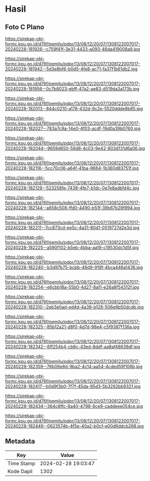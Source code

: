 # Hasil

## Foto C Plano

https://sirekap-obj-formc.kpu.go.id/d76f/pemilu/pdpr/13/08/12/20/07/1308122007017-20240228-181926--c759f41f-3e31-4433-a093-46da419008a9.jpg

https://sirekap-obj-formc.kpu.go.id/d76f/pemilu/pdpr/13/08/12/20/07/1308122007017-20240228-181942--5d3e8bf6-b0d5-4fe8-ac71-fa37f1b61db2.jpg

https://sirekap-obj-formc.kpu.go.id/d76f/pemilu/pdpr/13/08/12/20/07/1308122007017-20240228-181956--0c7b8023-ebff-47a2-ae83-d519da3a173b.jpg

https://sirekap-obj-formc.kpu.go.id/d76f/pemilu/pdpr/13/08/12/20/07/1308122007017-20240228-182013--844c0210-a178-432d-9c2e-5520ddde8b85.jpg

https://sirekap-obj-formc.kpu.go.id/d76f/pemilu/pdpr/13/08/12/20/07/1308122007017-20240228-182027--783a7c9a-14e0-4f03-acdf-19d0a39b0760.jpg

https://sirekap-obj-formc.kpu.go.id/d76f/pemilu/pdpr/13/08/12/20/07/1308122007017-20240228-182044--9659d650-56d8-4c03-9e42-803d131d6a06.jpg

https://sirekap-obj-formc.kpu.go.id/d76f/pemilu/pdpr/13/08/12/20/07/1308122007017-20240228-182116--5cc70c06-a64f-41ba-9664-1b360d83751f.jpg

https://sirekap-obj-formc.kpu.go.id/d76f/pemilu/pdpr/13/08/12/20/07/1308122007017-20240228-182129--523258fe-7439-4fe7-b1dc-0e7e8adbfd4c.jpg

https://sirekap-obj-formc.kpu.go.id/d76f/pemilu/pdpr/13/08/12/20/07/1308122007017-20240228-182144--a658c508-ffd0-4490-b51f-39b67b28f994.jpg

https://sirekap-obj-formc.kpu.go.id/d76f/pemilu/pdpr/13/08/12/20/07/1308122007017-20240228-182211--7cc873cd-ee5c-4a31-80d1-0519727d2e3d.jpg

https://sirekap-obj-formc.kpu.go.id/d76f/pemilu/pdpr/13/08/12/20/07/1308122007017-20240228-182225--a590f102-b5eb-4bba-aa19-c19530dc1d5f.jpg

https://sirekap-obj-formc.kpu.go.id/d76f/pemilu/pdpr/13/08/12/20/07/1308122007017-20240228-182240--b3d97b75-bcbb-46d9-919f-4bca446a1436.jpg

https://sirekap-obj-formc.kpu.go.id/d76f/pemilu/pdpr/13/08/12/20/07/1308122007017-20240228-182254--e6cbb18a-55b0-4d27-8a11-e26a8f54312f.jpg

https://sirekap-obj-formc.kpu.go.id/d76f/pemilu/pdpr/13/08/12/20/07/1308122007017-20240228-182310--2eb3e0ad-ed4d-4a39-b128-506e8b50dcdb.jpg

https://sirekap-obj-formc.kpu.go.id/d76f/pemilu/pdpr/13/08/12/20/07/1308122007017-20240228-182325--85b12a21-d8f0-4d7d-98e4-c5f9387f136a.jpg

https://sirekap-obj-formc.kpu.go.id/d76f/pemilu/pdpr/13/08/12/20/07/1308122007017-20240228-182342--6ff254b4-cb6c-43ed-8ddf-aa8af48639df.jpg

https://sirekap-obj-formc.kpu.go.id/d76f/pemilu/pdpr/13/08/12/20/07/1308122007017-20240228-182359--76b06e8d-9ba2-4c14-aa54-4cded59f106b.jpg

https://sirekap-obj-formc.kpu.go.id/d76f/pemilu/pdpr/13/08/12/20/07/1308122007017-20240228-182417--b0d9f3b0-7f7f-45da-95d3-5b3262bb9321.jpg

https://sirekap-obj-formc.kpu.go.id/d76f/pemilu/pdpr/13/08/12/20/07/1308122007017-20240228-182434--364c8ffc-6a40-4798-8ce9-caddeee054ce.jpg

https://sirekap-obj-formc.kpu.go.id/d76f/pemilu/pdpr/13/08/12/20/07/1308122007017-20240228-182449--0623574b-4f5e-40a2-b0cf-e00d6ddcb268.jpg


## Metadata

| Key        | Value               |
| ---------- | ------------------- |
| Time Stamp | 2024-02-28 19:03:47 |
| Kode Dapil | 1302                |



